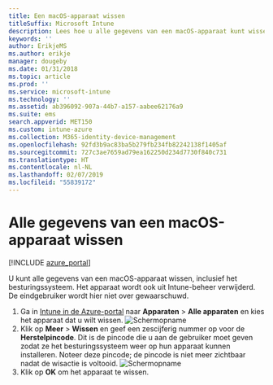 ```yaml
---
title: Een macOS-apparaat wissen
titleSuffix: Microsoft Intune
description: Lees hoe u alle gegevens van een macOS-apparaat kunt wissen, inclusief het besturingssysteem.
keywords: ''
author: ErikjeMS
ms.author: erikje
manager: dougeby
ms.date: 01/31/2018
ms.topic: article
ms.prod: ''
ms.service: microsoft-intune
ms.technology: ''
ms.assetid: ab396092-907a-44b7-a157-aabee62176a9
ms.suite: ems
search.appverid: MET150
ms.custom: intune-azure
ms.collection: M365-identity-device-management
ms.openlocfilehash: 92fd3b9ac83ba5b279fb234fb82242138f1405af
ms.sourcegitcommit: 727c3ae7659ad79ea162250d234d7730f840c731
ms.translationtype: HT
ms.contentlocale: nl-NL
ms.lasthandoff: 02/07/2019
ms.locfileid: "55839172"
---
```

# <a name="erase-all-data-from-a-macos-device"></a>Alle gegevens van een macOS-apparaat wissen

[!INCLUDE [azure_portal](./includes/azure_portal.md)]

U kunt alle gegevens van een macOS-apparaat wissen, inclusief het besturingssysteem. Het apparaat wordt ook uit Intune-beheer verwijderd. De eindgebruiker wordt hier niet over gewaarschuwd.

1. Ga in [Intune in de Azure-portal](https://aka.ms/intuneportal) naar **Apparaten** > **Alle apparaten** en kies het apparaat dat u wilt wissen.
![Schermopname](./media/device-erase/choosedevice.png)
2. Klik op **Meer** > **Wissen** en geef een zescijferig nummer op voor de **Herstelpincode**. Dit is de pincode die u aan de gebruiker moet geven zodat ze het besturingssysteem weer op hun apparaat kunnen installeren. Noteer deze pincode; de pincode is niet meer zichtbaar nadat de wisactie is voltooid.
![Schermopname](./media/device-erase/providepin.png)
3. Klik op **OK** om het apparaat te wissen.
